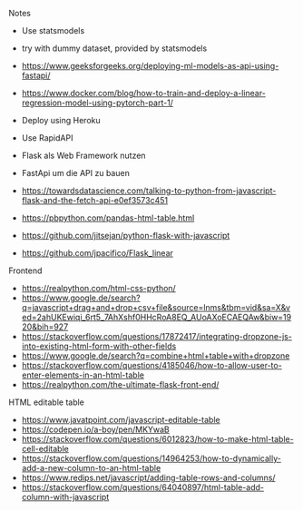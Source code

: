 Notes

- Use statsmodels
- try with dummy dataset, provided by statsmodels

- https://www.geeksforgeeks.org/deploying-ml-models-as-api-using-fastapi/
- https://www.docker.com/blog/how-to-train-and-deploy-a-linear-regression-model-using-pytorch-part-1/ 


- Deploy using Heroku
- Use RapidAPI
- Flask als Web Framework nutzen
- FastApi um die API zu bauen

- https://towardsdatascience.com/talking-to-python-from-javascript-flask-and-the-fetch-api-e0ef3573c451
- https://pbpython.com/pandas-html-table.html
- https://github.com/jitsejan/python-flask-with-javascript
- https://github.com/jpacifico/Flask_linear 

Frontend
- https://realpython.com/html-css-python/
- https://www.google.de/search?q=javascript+drag+and+drop+csv+file&source=lnms&tbm=vid&sa=X&ved=2ahUKEwiqi_6rt5_7AhXshf0HHcRoA8EQ_AUoAXoECAEQAw&biw=1920&bih=927
- https://stackoverflow.com/questions/17872417/integrating-dropzone-js-into-existing-html-form-with-other-fields
- https://www.google.de/search?q=combine+html+table+with+dropzone
- https://stackoverflow.com/questions/4185046/how-to-allow-user-to-enter-elements-in-an-html-table
- https://realpython.com/the-ultimate-flask-front-end/

HTML editable table
- https://www.javatpoint.com/javascript-editable-table
- https://codepen.io/a-boy/pen/MKYwaB
- https://stackoverflow.com/questions/6012823/how-to-make-html-table-cell-editable
- https://stackoverflow.com/questions/14964253/how-to-dynamically-add-a-new-column-to-an-html-table
- https://www.redips.net/javascript/adding-table-rows-and-columns/
- https://stackoverflow.com/questions/64040897/html-table-add-column-with-javascript

